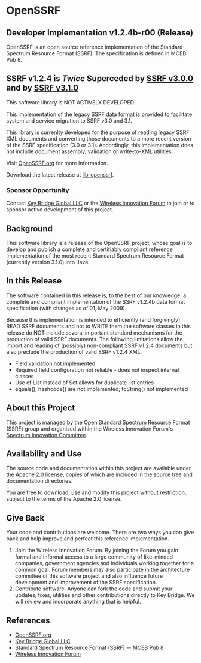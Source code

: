 # OpenSSRF 
## Developer Implementation v1.2.4b-r00 (Release)

OpenSSRF is an open source reference implementation of the Standard Spectrum Resource 
Format (SSRF). The specification is defined in MCEB Pub 8. 

## SSRF v1.2.4 is _Twice_ Superceded by [SSRF v3.0.0](https://github.com/KeyBridge/lib-openssrf-3.0.0) and by [SSRF v3.1.0](https://github.com/KeyBridge/lib-openssrf)
This software library is NOT ACTIVELY DEVELOPED.

This implementation of the legacy SSRF data format is provided to facilitate
system and service migration to SSRF v3.0 and 3.1. 

This library is currenlty developed for the purpose of reading legacy SSRF XML 
documents and converting those documents to a more recent version of the SSRF
specification (3.0 or 3.1). Accordingly, this implementation does not include 
document assembly, validation or write-to-XML utilities.

Visit [OpenSSRF.org](http://openssrf.org) for more information.

Download the latest release at [lib-openssrf](https://github.com/KeyBridge/lib-openssrf).

### Sponsor Opportunity
Contact [Key Bridge Global LLC](https://keybridgeglobal.com) or the
[Wireless Innovation Forum](http://www.wirelessinnovation.org) to join or to sponsor 
active development of this project.

## Background
This software library is a release of the OpenSSRF project, whose goal is to develop and
publish a complete and certifiably compliant reference implementation of the most recent
Standard Spectrum Resource Format (currently version 3.1.0) into Java.

## In this Release
The software contained in this release is, to the best of our knowledge, a complete
and compliant implementation of the SSRF v1.2.4b data format specification (with changes as of 01, May 2009). 

Because this implementation is intended to efficiently (and forgivingly) READ SSRF documents and not to WRITE
them the software classes in this release do NOT include several important standard mechanisms for
the production of valid SSRF documents. The following limitations allow the import and reading of
(possibly) non-compliant SSRF v1.2.4 documents but also preclude the production of valid SSRF v1.2.4 XML.

 * Field validation not implemented
 * Required field configuration not reliable - does not inspect internal classes
 * Use of List instead of Set allows for duplicate list entries
 * equals(), hashcode() are not implemented; toString() not implemented

## About this Project
This project is managed by the Open Standard Spectrum Resource Format (SSRF) group and organized
within the Wireless Innovation Forum's [Spectrum Innovation Committee](http://groups.winnforum.org/spectrum_innovation_committee).

## Availability and Use
The source code and documentation within this project are available under the Apache 2.0 license, copies of which are
included in the source tree and documentation directories.

You are free to download, use and modify this project without restriction, subject to the terms of the Apache 2.0 license.

## Give Back
Your code and contributions are welcome. There are two ways you can give back and help improve and perfect this reference implementation.

 1. Join the Wireless Innovation Forum. By joining the Forum you gain formal and informal access to a large community of like-minded companies, government agencies and individuals working together for a common goal. Forum members may also participate in the architecture committee of this software project and also influence future development and improvement of the SSRF specification.
 2. Contribute software. Anyone can fork the code and submit your updates, fixes, utilities and other contributions directly to Key Bridge. We will review and incorporate anything that is helpful.

## References

 * [OpenSSRF.org](http://openssrf.org)
 * [Key Bridge Global LLC](https://keybridgeglobal.com)
 * [Standard Spectrum Resource Format (SSRF) -- MCEB Pub 8](https://acc.dau.mil/CommunityBrowser.aspx?id=283273&lang=en-US)
 * [Wireless Innovation Forum](http://www.wirelessinnovation.org)



